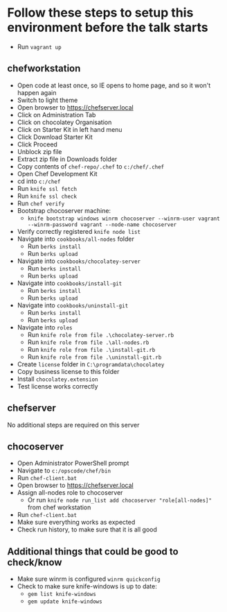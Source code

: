 # Follow these steps to setup this environment before the talk starts

* Run `vagrant up`

## chefworkstation

* Open code at least once, so IE opens to home page, and so it won't happen again
* Switch to light theme
* Open browser to https://chefserver.local
* Click on Administration Tab
* Click on chocolatey Organisation
* Click on Starter Kit in left hand menu
* Click Download Starter Kit
* Click Proceed
* Unblock zip file
* Extract zip file in Downloads folder
* Copy contents of `chef-repo/.chef` to `c:/chef/.chef`
* Open Chef Development Kit
* cd into `c:/chef`
* Run `knife ssl fetch`
* Run `knife ssl check`
* Run `chef verify`
* Bootstrap chocoserver machine:
  * `knife bootstrap windows winrm chocoserver --winrm-user vagrant --winrm-password vagrant --node-name chocoserver`
* Verify correctly registered `knife node list`
* Navigate into `cookbooks/all-nodes` folder
  * Run `berks install`
  * Run `berks upload`
* Navigate into `cookbooks/chocolatey-server`
  * Run `berks install`
  * Run `berks upload`
* Navigate into `cookbooks/install-git`
  * Run `berks install`
  * Run `berks upload`
* Navigate into `cookbooks/uninstall-git`
  * Run `berks install`
  * Run `berks upload`
* Navigate into `roles`
  * Run `knife role from file .\chocolatey-server.rb`
  * Run `knife role from file .\all-nodes.rb`
  * Run `knife role from file .\install-git.rb`
  * Run `knife role from file .\uninstall-git.rb`
* Create `license` folder in `C:\programdata\chocolatey`
* Copy business license to this folder
* Install `chocolatey.extension`
* Test license works correctly

## chefserver

No additional steps are required on this server

## chocoserver

* Open Administrator PowerShell prompt
* Navigate to `c:/opscode/chef/bin`
* Run `chef-client.bat`
* Open browser to https://chefserver.local
* Assign all-nodes role to chocoserver
  * Or run `knife node run_list add chocoserver "role[all-nodes]"` from chef workstation
* Run `chef-client.bat`
* Make sure everything works as expected
* Check run history, to make sure that it is all good

## Additional things that could be good to check/know

* Make sure winrm is configured `winrm quickconfig`
* Check to make sure knife-windows is up to date:
  * `gem list knife-windows`
  * `gem update knife-windows`
